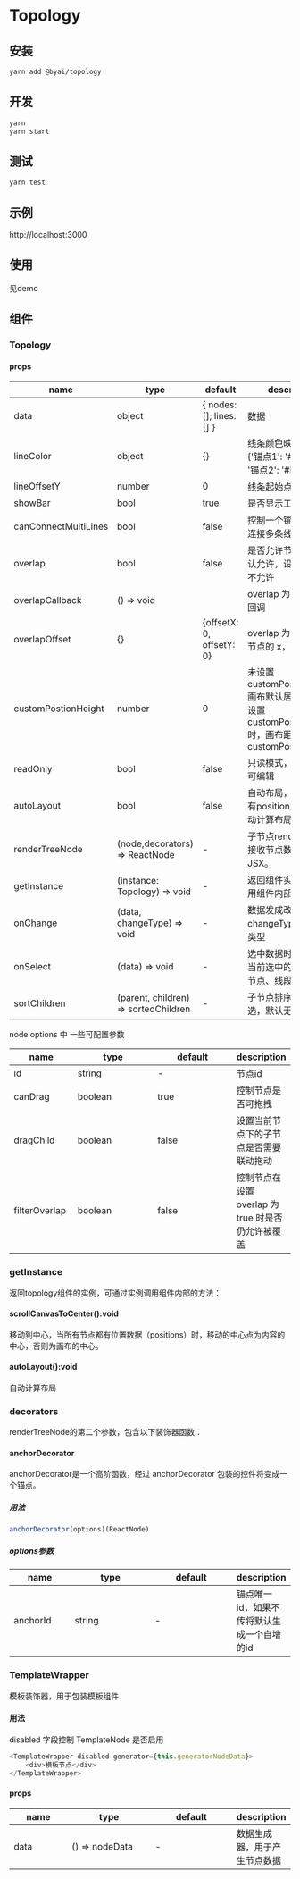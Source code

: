 # Topology

## 安装

```bash
yarn add @byai/topology
```

## 开发

```bash
yarn
yarn start
```

## 测试

```bash
yarn test
```

## 示例

http://localhost:3000


## 使用

见demo

## 组件

### Topology

#### props

<table class="table table-bordered table-striped">
    <thead>
        <tr>
            <th style="width: 100px;">name</th>
            <th style="width: 150px;">type</th>
            <th style="width: 150px;">default</th>
            <th>description</th>
        </tr>
    </thead>
    <tbody>
        <tr>
            <td>data</td>
            <td>object</td>
            <td>{ nodes: []; lines: [] }</td>
            <td>数据</td>
        </tr>
        <tr>
            <td>lineColor</td>
            <td>object</td>
            <td>{}</td>
            <td>线条颜色映射对象 eg: {'锚点1': '#82BEFF', '锚点2': '#FFA39E'}</td>
        </tr>
        <tr>
            <td>lineOffsetY</td>
            <td>number</td>
            <td>0</td>
            <td>线条起始点向上偏移量</td>
        </tr>
        <tr>
            <td>showBar</td>
            <td>bool</td>
            <td>true</td>
            <td>是否显示工具栏</td>
        </tr>
        <tr>
            <td>canConnectMultiLines</td>
            <td>bool</td>
            <td>false</td>
            <td>控制一个锚点是否可以连接多条线</td>
        </tr>
        <tr>
            <td>overlap</td>
            <td>bool</td>
            <td>false</td>
            <td>是否允许节点覆盖，默认允许，设置 true 时不允许</td>
        </tr>
        <tr>
            <td>overlapCallback</td>
            <td>() => void</td>
            <td></td>
            <td>overlap 为 true 时的回调</td>
        </tr>
        <tr>
            <td>overlapOffset</td>
            <td>{}</td>
            <td>{offsetX: 0, offsetY: 0}</td>
            <td>overlap 为 true 时，节点的 x，y 偏移量</td>
        </tr>
        <tr>
            <td>customPostionHeight</td>
            <td>number</td>
            <td>0</td>
            <td>未设置 customPostionHeight 画布默认居中展示，当设置 customPostionHeight 时，画布距离顶部 customPostionHeight</td>
        </tr>
        <tr>
            <td>readOnly</td>
            <td>bool</td>
            <td>false</td>
            <td>只读模式，为true时不可编辑</td>
        </tr>
        <tr>
            <td>autoLayout</td>
            <td>bool</td>
            <td>false</td>
            <td>自动布局，当数据中没有position属性时将自动计算布局。</td>
        </tr>
        <tr>
            <td>renderTreeNode</td>
            <td>(node,decorators) => ReactNode</td>
            <td>-</td>
            <td>子节点render方法，接收节点数据，返回JSX。</td>
        </tr>
         <tr>
            <td>getInstance</td>
            <td>(instance: Topology) => void</td>
            <td>-</td>
            <td>返回组件实例，用于调用组件内部的方法。</td>
        </tr>
        <tr>
            <td>onChange</td>
            <td>(data, changeType) => void</td>
            <td>-</td>
            <td>数据发成改变时触发，changeType为改变的类型</td>
        </tr>
        <tr>
            <td>onSelect</td>
            <td>(data) => void</td>
            <td>-</td>
            <td>选中数据时触发，返回当前选中的数据（包含节点、线段）</td>
        </tr>
        <tr>
            <td>sortChildren</td>
            <td>(parent, children) => sortedChildren</td>
            <td>-</td>
            <td>子节点排序回调，可选，默认无。</td>
        </tr>
    </tbody>
</table>

node options 中 一些可配置参数
<table class="table table-bordered table-striped">
    <thead>
        <tr>
            <th style="width: 100px;">name</th>
            <th style="width: 150px;">type</th>
            <th style="width: 150px;">default</th>
            <th>description</th>
        </tr>
    </thead>
    <tr>
        <td>id</td>
        <td>string</td>
        <td>-</td>
        <td>节点id</td>
    </tr>
    <tr>
        <td>canDrag</td>
        <td>boolean</td>
        <td>true</td>
        <td>控制节点是否可拖拽</td>
    </tr>
    <tr>
        <td>dragChild</td>
        <td>boolean</td>
        <td>false</td>
        <td>设置当前节点下的子节点是否需要联动拖动</td>
    </tr>
    <tr>
        <td>filterOverlap</td>
        <td>boolean</td>
        <td>false</td>
        <td>控制节点在设置 overlap 为 true 时是否仍允许被覆盖</td>
    </tr>
</table>

### getInstance

返回topology组件的实例，可通过实例调用组件内部的方法：

#### scrollCanvasToCenter():void

移动到中心，当所有节点都有位置数据（positions）时，移动的中心点为内容的中心，否则为画布的中心。

#### autoLayout():void

自动计算布局

### decorators

renderTreeNode的第二个参数，包含以下装饰器函数：

#### anchorDecorator

anchorDecorator是一个高阶函数，经过 anchorDecorator 包装的控件将变成一个锚点。

##### 用法

```javascript
anchorDecorator(options)(ReactNode)
```

##### options参数
<table class="table table-bordered table-striped">
    <thead>
        <tr>
            <th style="width: 100px;">name</th>
            <th style="width: 150px;">type</th>
            <th style="width: 150px;">default</th>
            <th>description</th>
        </tr>
    </thead>
    <tbody>
        <tr>
            <td>anchorId</td>
            <td>string</td>
            <td>-</td>
            <td>锚点唯一id，如果不传将默认生成一个自增的id</td>
        </tr>
    </tbody>
</table>

### TemplateWrapper

模板装饰器，用于包装模板组件

#### 用法
disabled 字段控制 TemplateNode 是否启用
```javascript
<TemplateWrapper disabled generator={this.generatorNodeData}>
    <div>模板节点</div>
</TemplateWrapper>

```

#### props

<table class="table table-bordered table-striped">
    <thead>
        <tr>
            <th style="width: 100px;">name</th>
            <th style="width: 150px;">type</th>
            <th style="width: 150px;">default</th>
            <th>description</th>
        </tr>
    </thead>
    <tbody>
        <tr>
            <td>data</td>
            <td>() => nodeData</td>
            <td>-</td>
            <td>数据生成器，用于产生节点数据</td>
        </tr>
    </tbody>
</table>

